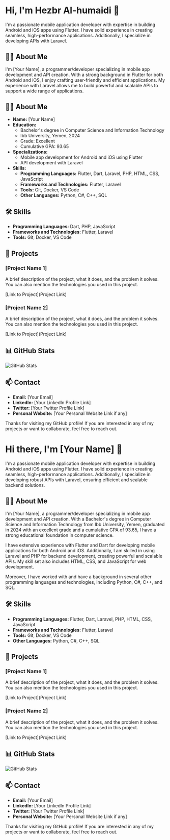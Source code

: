 # **Hi, I'm Hezbr Al-humaidi** 👋

I'm a passionate mobile application developer with expertise in building Android and iOS apps using Flutter. I have solid experience in creating seamless, high-performance applications. Additionally, I specialize in developing APIs with Laravel.

## 🧑‍💻 About Me
I'm [Your Name], a programmer/developer specializing in mobile app development and API creation. With a strong background in Flutter for both Android and iOS, I enjoy crafting user-friendly and efficient applications. My experience with Laravel allows me to build powerful and scalable APIs to support a wide range of applications.

## 🧑‍💻 About Me
- **Name:** [Your Name]
- **Education:**
  - Bachelor's degree in Computer Science and Information Technology
  - Ibb University, Yemen, 2024
  - Grade: Excellent
  - Cumulative GPA: 93.65
- **Specializations:**
  - Mobile app development for Android and iOS using Flutter
  - API development with Laravel
- **Skills:**
  - **Programming Languages:** Flutter, Dart, Laravel, PHP, HTML, CSS, JavaScript
  - **Frameworks and Technologies:** Flutter, Laravel
  - **Tools:** Git, Docker, VS Code
  - **Other Languages:** Python, C#, C++, SQL
## 🛠️ Skills
- **Programming Languages:** Dart, PHP, JavaScript
- **Frameworks and Technologies:** Flutter, Laravel
- **Tools:** Git, Docker, VS Code

## 📂 Projects
### [Project Name 1]
A brief description of the project, what it does, and the problem it solves. You can also mention the technologies you used in this project.

[Link to Project](Project Link)

### [Project Name 2]
A brief description of the project, what it does, and the problem it solves. You can also mention the technologies you used in this project.

[Link to Project](Project Link)

## 📊 GitHub Stats
![GitHub Stats](https://github-readme-stats.vercel.app/api?username=your_github_username&show_icons=true&theme=radical)

## 📫 Contact
- **Email:** [Your Email]
- **LinkedIn:** [Your LinkedIn Profile Link]
- **Twitter:** [Your Twitter Profile Link]
- **Personal Website:** [Your Personal Website Link if any]

Thanks for visiting my GitHub profile! If you are interested in any of my projects or want to collaborate, feel free to reach out.
# Hi there, I'm [Your Name] 👋

I'm a passionate mobile application developer with expertise in building Android and iOS apps using Flutter. I have solid experience in creating seamless, high-performance applications. Additionally, I specialize in developing robust APIs with Laravel, ensuring efficient and scalable backend solutions.

## 🧑‍💻 About Me
I'm [Your Name], a programmer/developer specializing in mobile app development and API creation. With a Bachelor's degree in Computer Science and Information Technology from Ibb University, Yemen, graduated in 2024 with an excellent grade and a cumulative GPA of 93.65, I have a strong educational foundation in computer science.

I have extensive experience with Flutter and Dart for developing mobile applications for both Android and iOS. Additionally, I am skilled in using Laravel and PHP for backend development, creating powerful and scalable APIs. My skill set also includes HTML, CSS, and JavaScript for web development.

Moreover, I have worked with and have a background in several other programming languages and technologies, including Python, C#, C++, and SQL.

## 🛠️ Skills
- **Programming Languages:** Flutter, Dart, Laravel, PHP, HTML, CSS, JavaScript
- **Frameworks and Technologies:** Flutter, Laravel
- **Tools:** Git, Docker, VS Code
- **Other Languages:** Python, C#, C++, SQL

## 📂 Projects
### [Project Name 1]
A brief description of the project, what it does, and the problem it solves. You can also mention the technologies you used in this project.

[Link to Project](Project Link)

### [Project Name 2]
A brief description of the project, what it does, and the problem it solves. You can also mention the technologies you used in this project.

[Link to Project](Project Link)

## 📊 GitHub Stats
![GitHub Stats](https://github-readme-stats.vercel.app/api?username=your_github_username&show_icons=true&theme=radical)

## 📫 Contact
- **Email:** [Your Email]
- **LinkedIn:** [Your LinkedIn Profile Link]
- **Twitter:** [Your Twitter Profile Link]
- **Personal Website:** [Your Personal Website Link if any]

Thanks for visiting my GitHub profile! If you are interested in any of my projects or want to collaborate, feel free to reach out.


